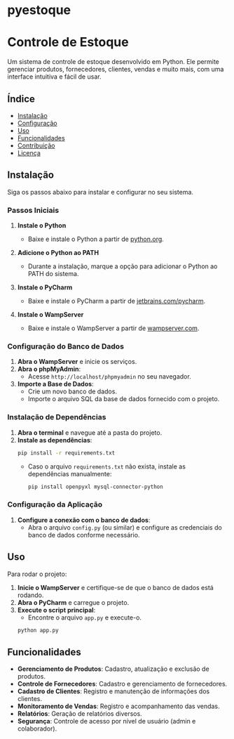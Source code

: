 # pyestoque



# Controle de Estoque

Um sistema de controle de estoque desenvolvido em Python. Ele permite gerenciar produtos, fornecedores, clientes, vendas e muito mais, com uma interface intuitiva e fácil de usar.

## Índice

- [Instalação](#instalação)
- [Configuração](#configuração)
- [Uso](#uso)
- [Funcionalidades](#funcionalidades)
- [Contribuição](#contribuição)
- [Licença](#licença)

## Instalação

Siga os passos abaixo para instalar e configurar  no seu sistema.

### Passos Iniciais

1. **Instale o Python**
   - Baixe e instale o Python a partir de [python.org](https://www.python.org/).

2. **Adicione o Python ao PATH**
   - Durante a instalação, marque a opção para adicionar o Python ao PATH do sistema.

3. **Instale o PyCharm**
   - Baixe e instale o PyCharm a partir de [jetbrains.com/pycharm](https://www.jetbrains.com/pycharm/).

4. **Instale o WampServer**
   - Baixe e instale o WampServer a partir de [wampserver.com](https://www.wampserver.com/en/).

### Configuração do Banco de Dados

1. **Abra o WampServer** e inicie os serviços.
2. **Abra o phpMyAdmin**:
   - Acesse `http://localhost/phpmyadmin` no seu navegador.
3. **Importe a Base de Dados**:
   - Crie um novo banco de dados.
   - Importe o arquivo SQL da base de dados fornecido com o projeto.

### Instalação de Dependências

1. **Abra o terminal** e navegue até a pasta do projeto.
2. **Instale as dependências**:
   ```sh
   pip install -r requirements.txt
   ```
   - Caso o arquivo `requirements.txt` não exista, instale as dependências manualmente:
     ```sh
     pip install openpyxl mysql-connector-python
     ```

### Configuração da Aplicação

1. **Configure a conexão com o banco de dados**:
   - Abra o arquivo `config.py` (ou similar) e configure as credenciais do banco de dados conforme necessário.

## Uso

Para rodar o projeto:

1. **Inicie o WampServer** e certifique-se de que o banco de dados está rodando.
2. **Abra o PyCharm** e carregue o projeto.
3. **Execute o script principal**:
   - Encontre o arquivo `app.py` e execute-o.
   ```sh
   python app.py
   ```

## Funcionalidades

- **Gerenciamento de Produtos**: Cadastro, atualização e exclusão de produtos.
- **Controle de Fornecedores**: Cadastro e gerenciamento de fornecedores.
- **Cadastro de Clientes**: Registro e manutenção de informações dos clientes.
- **Monitoramento de Vendas**: Registro e acompanhamento das vendas.
- **Relatórios**: Geração de relatórios diversos.
- **Segurança**: Controle de acesso por nível de usuário (admin e colaborador).




